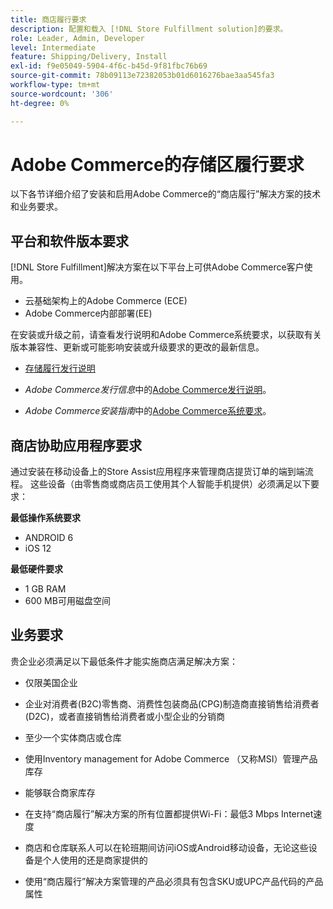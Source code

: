 ```yaml
---
title: 商店履行要求
description: 配置和载入 [!DNL Store Fulfillment solution]的要求。
role: Leader, Admin, Developer
level: Intermediate
feature: Shipping/Delivery, Install
exl-id: f9e05049-5904-4f6c-b45d-9f81fbc76b69
source-git-commit: 78b09113e72382053b01d6016276bae3aa545fa3
workflow-type: tm+mt
source-wordcount: '306'
ht-degree: 0%

---
```


# Adobe Commerce的存储区履行要求

以下各节详细介绍了安装和启用Adobe Commerce的“商店履行”解决方案的技术和业务要求。

## 平台和软件版本要求

[!DNL Store Fulfillment]解决方案在以下平台上可供Adobe Commerce客户使用。

- 云基础架构上的Adobe Commerce (ECE)
- Adobe Commerce内部部署(EE)

在安装或升级之前，请查看发行说明和Adobe Commerce系统要求，以获取有关版本兼容性、更新或可能影响安装或升级要求的更改的最新信息。

- [存储履行发行说明](release-notes.md)

- *Adobe Commerce发行信息*&#x200B;中的[Adobe Commerce发行说明](https://experienceleague.adobe.com/docs/commerce-operations/release/versions.html)。

- *Adobe Commerce安装指南*&#x200B;中的[Adobe Commerce系统要求](https://experienceleague.adobe.com/docs/commerce-operations/installation-guide/system-requirements.html)。


## 商店协助应用程序要求

通过安装在移动设备上的Store Assist应用程序来管理商店提货订单的端到端流程。 这些设备（由零售商或商店员工使用其个人智能手机提供）必须满足以下要求：

**最低操作系统要求**

- ANDROID 6
- iOS 12

**最低硬件要求**

- 1 GB RAM
- 600 MB可用磁盘空间

## 业务要求

贵企业必须满足以下最低条件才能实施商店满足解决方案：

- 仅限美国企业

- 企业对消费者(B2C)零售商、消费性包装商品(CPG)制造商直接销售给消费者(D2C)，或者直接销售给消费者或小型企业的分销商

- 至少一个实体商店或仓库

- 使用Inventory management for Adobe Commerce （又称MSI）管理产品库存

- 能够联合商家库存

- 在支持“商店履行”解决方案的所有位置都提供Wi-Fi：最低3 Mbps Internet速度

- 商店和仓库联系人可以在轮班期间访问iOS或Android移动设备，无论这些设备是个人使用的还是商家提供的

- 使用“商店履行”解决方案管理的产品必须具有包含SKU或UPC产品代码的产品属性
